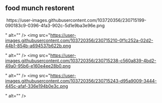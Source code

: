  <h2>food munch restorent </h2>
    <img src="https://user-images.githubusercontent.com/103720356/230715148-03f9c8b8-1a7f-4ab2-9684-eccdb220544a.png
" alt="" />
<img src="https://user-images.githubusercontent.com/103720356/230715191-b528f409-516b-4040-beb0-f054a26c7dfc.png

" alt="" />
<img src="https://user-images.githubusercontent.com/103720356/230715199-090183c9-0396-4fa3-902c-5d1e9ba3e96e.png

" alt="" />
<img src="https://user-images.githubusercontent.com/103720356/230715210-0f1c252a-02d2-44b1-854b-a694537b622b.png

" alt="" />
<img src="https://user-images.githubusercontent.com/103720356/230715238-c560a839-4bd2-49a0-95b6-e160e4ee28b0.png


" alt="" />
<img src="https://user-images.githubusercontent.com/103720356/230715243-d95a9009-3444-445c-afaf-336e194b0e3c.png

" alt="" />

